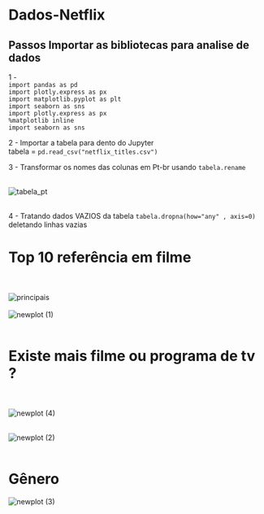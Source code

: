 # Dados-Netflix
 
## Passos Importar as bibliotecas para analise de dados
1 -  
 `import pandas as pd `<br>
 `import plotly.express as px` <br>
 `import matplotlib.pyplot as plt` <br>
 `import seaborn as sns` <br>
 `import plotly.express as px`<br>
 `%matplotlib inline`<br>
 `import seaborn as sns`<br>

2 -  Importar a tabela para dento do Jupyter <br> tabela = `pd.read_csv("netflix_titles.csv")`

3 -  Transformar os nomes das colunas em Pt-br usando `tabela.rename` <br><br>

![tabela_pt](https://user-images.githubusercontent.com/92749835/138021915-d5675a35-36f7-4877-9cf7-a9b19c8bf277.png)
<br><br>

4 -  Tratando dados VAZIOS da tabela `tabela.dropna(how="any" , axis=0)` deletando linhas vazias

# Top 10 referência em filme
<br><br>
![principais](https://user-images.githubusercontent.com/92749835/138022258-92d31e3f-3c8c-4223-be3c-bdb0b98bfc38.png)
<br><br>
![newplot (1)](https://user-images.githubusercontent.com/92749835/138022799-c692cc15-57c8-422b-89e6-9b3753c5f8cd.png)
<br><br>
# Existe mais filme ou programa de tv ?<br><br>
![newplot (4)](https://user-images.githubusercontent.com/92749835/138023073-2a5bfce2-a256-43ae-9d72-52a2f72ac3c6.png)
<br><br>

![newplot (2)](https://user-images.githubusercontent.com/92749835/138022801-ed75af5e-bd63-4a44-81c7-de9c42dd2d88.png)
<br><br>
# Gênero
![newplot (3)](https://user-images.githubusercontent.com/92749835/138022810-139f7d14-e5dd-48fe-9d5b-2abd11a26226.png)
